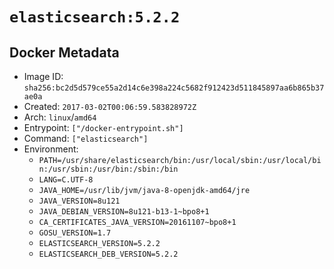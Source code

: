 # `elasticsearch:5.2.2`

## Docker Metadata

- Image ID: `sha256:bc2d5d579ce55a2d14c6e398a224c5682f912423d511845897aa6b865b37ae0a`
- Created: `2017-03-02T00:06:59.583828972Z`
- Arch: `linux`/`amd64`
- Entrypoint: `["/docker-entrypoint.sh"]`
- Command: `["elasticsearch"]`
- Environment:
  - `PATH=/usr/share/elasticsearch/bin:/usr/local/sbin:/usr/local/bin:/usr/sbin:/usr/bin:/sbin:/bin`
  - `LANG=C.UTF-8`
  - `JAVA_HOME=/usr/lib/jvm/java-8-openjdk-amd64/jre`
  - `JAVA_VERSION=8u121`
  - `JAVA_DEBIAN_VERSION=8u121-b13-1~bpo8+1`
  - `CA_CERTIFICATES_JAVA_VERSION=20161107~bpo8+1`
  - `GOSU_VERSION=1.7`
  - `ELASTICSEARCH_VERSION=5.2.2`
  - `ELASTICSEARCH_DEB_VERSION=5.2.2`

